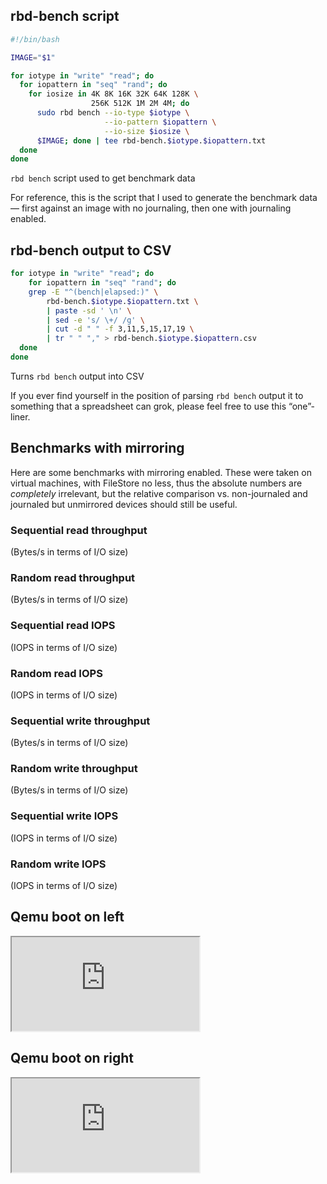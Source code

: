 <!-- .slide: data-timing="1" -->
## rbd-bench script <!-- .element: class="hidden" -->

```bash
#!/bin/bash

IMAGE="$1"

for iotype in "write" "read"; do
  for iopattern in "seq" "rand"; do 
    for iosize in 4K 8K 16K 32K 64K 128K \ 
	              256K 512K 1M 2M 4M; do 
      sudo rbd bench --io-type $iotype \
                     --io-pattern $iopattern \
                     --io-size $iosize \
      $IMAGE; done | tee rbd-bench.$iotype.$iopattern.txt
  done
done
```
`rbd bench` script used to get benchmark data

<!-- Note -->
For reference, this is the script that I used to generate the
benchmark data — first against an image with no journaling, then one
with journaling enabled.


<!-- .slide: data-timing="1" -->
## rbd-bench output to CSV <!-- .element: class="hidden" -->

```bash
for iotype in "write" "read"; do
    for iopattern in "seq" "rand"; do
	grep -E "^(bench|elapsed:)" \
	    rbd-bench.$iotype.$iopattern.txt \
	    | paste -sd ' \n' \
	    | sed -e 's/ \+/ /g' \
	    | cut -d " " -f 3,11,5,15,17,19 \
	    | tr " " "," > rbd-bench.$iotype.$iopattern.csv
  done
done
```
Turns `rbd bench` output into CSV

<!-- Note -->
If you ever find yourself in the position of parsing `rbd bench`
output it to something that a spreadsheet can grok, please feel free
to use this “one”-liner.


## Benchmarks with mirroring

<!-- Note -->
Here are some benchmarks with mirroring enabled. These were taken on
virtual machines, with FileStore no less, thus the absolute numbers
are *completely* irrelevant, but the relative comparison
vs. non-journaled and journaled but unmirrored devices should still be useful.


<!-- .slide: data-timing="1" -->
### Sequential read throughput
(Bytes/s in terms of I/O size)
<canvas data-chart="line" data-chart-src="benchmarks/vms/csv/aggregate/throughput-read-seq.csv"></canvas>


<!-- .slide: data-timing="1" -->
### Random read throughput
(Bytes/s in terms of I/O size)
<canvas data-chart="line" data-chart-src="benchmarks/vms/csv/aggregate/throughput-read-rand.csv"></canvas>


<!-- .slide: data-timing="1" -->
### Sequential read IOPS
(IOPS in terms of I/O size)
<canvas data-chart="line" data-chart-src="benchmarks/vms/csv/aggregate/iops-read-seq.csv"></canvas>


<!-- .slide: data-timing="1" -->
### Random read IOPS
(IOPS in terms of I/O size)
<canvas data-chart="line" data-chart-src="benchmarks/vms/csv/aggregate/iops-read-rand.csv"></canvas>


<!-- .slide: data-timing="1" -->
### Sequential write throughput
(Bytes/s in terms of I/O size)
<canvas data-chart="line" data-chart-src="benchmarks/vms/csv/aggregate/throughput-write-seq.csv"></canvas>


<!-- .slide: data-timing="1" -->
### Random write throughput
(Bytes/s in terms of I/O size)
<canvas data-chart="line" data-chart-src="benchmarks/vms/csv/aggregate/throughput-write-rand.csv"></canvas>


<!-- .slide: data-timing="1" -->
### Sequential write IOPS
(IOPS in terms of I/O size)
<canvas data-chart="line" data-chart-src="benchmarks/vms/csv/aggregate/iops-write-seq.csv"></canvas>


<!-- .slide: data-timing="1" -->
### Random write IOPS
(IOPS in terms of I/O size)
<canvas data-chart="line" data-chart-src="benchmarks/vms/csv/aggregate/iops-write-rand.csv"></canvas>


<!-- .slide: data-background-color="#121314" data-timing="-1" -->
## Qemu boot on left <!-- .element: class="hidden" -->

<iframe src="https://asciinema.org/a/WB3hiOcOuDRTc8hrIdtSjS05v/embed?size=big&rows=19&cols=80&theme=tango" class="stretch"></iframe>


<!-- .slide: data-background-color="#121314" data-timing="-1" -->
## Qemu boot on right <!-- .element: class="hidden" -->

<iframe src="https://asciinema.org/a/VUmpUVswYtwjRKARunoNKWW3k/embed?size=big&rows=19&cols=80&theme=tango" class="stretch"></iframe>
